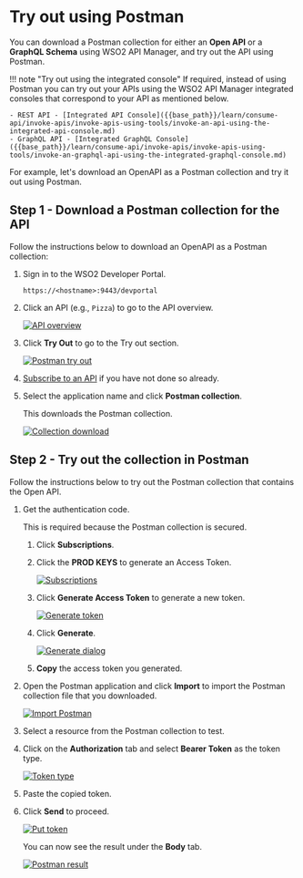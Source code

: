# Try out using Postman

You can download a Postman collection for either an **Open API** or a **GraphQL Schema** using WSO2 API Manager, and try out the API using Postman.

!!! note "Try out using the integrated console"
    If required, instead of using Postman you can try out your APIs using the WSO2 API Manager integrated consoles that correspond to your API as mentioned below.

    - REST API - [Integrated API Console]({{base_path}}/learn/consume-api/invoke-apis/invoke-apis-using-tools/invoke-an-api-using-the-integrated-api-console.md)
    - GraphQL API - [Integrated GraphQL Console]({{base_path}}/learn/consume-api/invoke-apis/invoke-apis-using-tools/invoke-an-graphql-api-using-the-integrated-graphql-console.md)

For example, let's download an OpenAPI as a Postman collection and try it out using Postman.

## Step 1 - Download a Postman collection for the API

Follow the instructions below to download an OpenAPI as a Postman collection:

1.  Sign in to the WSO2 Developer Portal.

     `https://<hostname>:9443/devportal`

2. Click an API (e.g., `Pizza`) to go to the API overview.

    [![API overview]({{base_path}}/assets/img/learn/postman_api_overview.png)]({{base_path}}/assets/img/learn/postman_api_overview.png)

2.  Click **Try Out** to go to the Try out section.

    [![Postman try out]({{base_path}}/assets/img/learn/postman_try_out.png)]({{base_path}}/assets/img/learn/postman_try_out.png)

3.  [Subscribe to an API]({{base_path}}/learn/consume-api/manage-subscription/subscribe-to-an-api) if you have not done so already.

4. Select the application name and click **Postman collection**.
     
     This downloads the Postman collection.

    [![Collection download]({{base_path}}/assets/img/learn/postman_download_collection.png)]({{base_path}}/assets/img/learn/postman_download_collection.png)
    
## Step 2 - Try out the collection in Postman

Follow the instructions below to try out the Postman collection that contains the Open API.

1. Get the authentication code.
     
     This is required because the Postman collection is secured.

     1. Click **Subscriptions**.

     2. Click the **PROD KEYS** to generate an Access Token.

         [![Subscriptions]({{base_path}}/assets/img/learn/postman_subscriptions.png)]({{base_path}}/assets/img/learn/postman_subscriptions.png)

     3. Click **Generate Access Token** to generate a new token. 

         [![Generate token]({{base_path}}/assets/img/learn/postman_generate_token.png)]({{base_path}}/assets/img/learn/postman_generate_token.png)
    
     4. Click **Generate**.

         [![Generate dialog]({{base_path}}/assets/img/learn/postman_generate_dialog.png)]({{base_path}}/assets/img/learn/postman_generate_dialog.png)
    
     5. **Copy** the access token you generated.

2. Open the Postman application and click **Import** to import the Postman collection file that you downloaded.

     [![Import Postman]({{base_path}}/assets/img/learn/postman_import.png)]({{base_path}}/assets/img/learn/postman_import.png)

3. Select a resource from the Postman collection to test.

4. Click on the **Authorization** tab and select **Bearer Token** as the token type.

     [![Token type]({{base_path}}/assets/img/learn/postman_token_type.png)]({{base_path}}/assets/img/learn/postman_token_type.png)

5. Paste the copied token.

6. Click **Send** to proceed.

     [![Put token]({{base_path}}/assets/img/learn/postman_put_token.png)]({{base_path}}/assets/img/learn/postman_put_token.png)

     You can now see the result under the **Body** tab.

     [![Postman result]({{base_path}}/assets/img/learn/postman_result.png)]({{base_path}}/assets/img/learn/postman_result.png)
